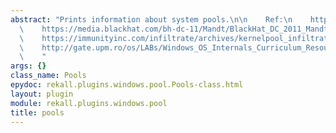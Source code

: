 ```yaml
---
abstract: "Prints information about system pools.\n\n    Ref:\n    http://illmatics.com/Windows%208%20Heap%20Internals.pdf\n\
  \    https://media.blackhat.com/bh-dc-11/Mandt/BlackHat_DC_2011_Mandt_kernelpool-wp.pdf\n\
  \    https://immunityinc.com/infiltrate/archives/kernelpool_infiltrate2011.pdf\n\
  \    http://gate.upm.ro/os/LABs/Windows_OS_Internals_Curriculum_Resource_Kit-ACADEMIC/WindowsResearchKernel-WRK/WRK-v1.2/base/ntos/ex/pool.c\n\
  \    "
args: {}
class_name: Pools
epydoc: rekall.plugins.windows.pool.Pools-class.html
layout: plugin
module: rekall.plugins.windows.pool
title: pools
---
```


